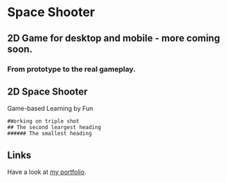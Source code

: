 # Space Shooter

## 2D Game for desktop and mobile - more coming soon.

### From prototype to the real gameplay.

## 2D Space Shooter

Game-based Learning by Fun

```
#Working on triple shot
## The second leargest heading
###### The smallest heading
```

## Links

Have a look at [my portfolio](https://dabro.dev/).




